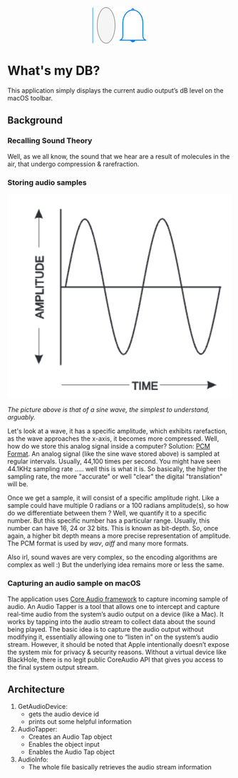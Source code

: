 <div align="center">
    <img src="./media/Decibel%20Diagram.png" alt="sine wave">
</div>

# What's my DB?
This application simply displays the current audio output’s dB level 
on the macOS toolbar.

## Background
### Recalling Sound Theory
Well, as we all know, the sound that we hear are a result of molecules in the air, that undergo 
compression & rarefraction.

### Storing audio samples
![sine wave](./media/Sinewave.png)

*The picture above is that of a sine wave, the simplest to understand, arguably.*

Let's look at a wave, it has a specific amplitude, which exhibits rarefaction, as the wave approaches the x-axis, it becomes more compressed.
Well, how do we store this analog signal inside a computer? Solution: [PCM Format](https://en.wikipedia.org/wiki/Pulse-code_modulation#:~:text=Pulse%2Dcode%20modulation%20(PCM),and%20other%20digital%20audio%20applications.).
An analog signal (like the sine wave stored above) is sampled at regular intervals. Usually, 44,100 times per second. You might
have seen 44.1KHz sampling rate ..... well this is what it is. So basically, the higher the sampling rate, the more "accurate" or well "clear"
the digital "translation" will be.

Once we get a sample, it will consist of a specific amplitude right. Like a sample could have multiple 0 radians or a 100 radians amplitude(s), so how do we differentiate between them ?
Well, we quantify it to a specific number. But this specific number has a particular range. Usually, this number can have 16, 24 or 32 bits. This
is known as bit-depth. So, once again, a higher bit depth means a more precise representation of amplitude. The PCM format is used by *wav*, *aiff* and many more formats. 

Also irl, sound waves are very complex, so the encoding algorithms are complex as well :) But the underlying idea remains more or less the same.

### Capturing an audio sample on macOS
The application uses [Core Audio framework](https://developer.apple.com/documentation/coreaudio/capturing-system-audio-with-core-audio-taps?language=objc) to capture 
incoming sample of audio. An Audio Tapper is a tool that allows one to intercept and capture real-time audio from the system’s audio output on a device (like a Mac). 
It works by tapping into the audio stream to collect data about the sound being played. 
The basic idea is to capture the audio output without modifying it, essentially allowing one to “listen in” on the system’s audio stream.
However, it should be noted that Apple intentionally doesn’t expose the system mix for privacy & security reasons. Without a virtual device like BlackHole, there is no legit public 
CoreAudio API that gives you access to the final system output stream.


## Architecture
1. GetAudioDevice:
    - gets the audio device id
    - prints out some helpful information
2. AudioTapper:
    - Creates an Audio Tap object
    - Enables the object input 
    - Enables the Audio Tap object
3. AudioInfo:
   - The whole file basically retrieves the audio stream information
